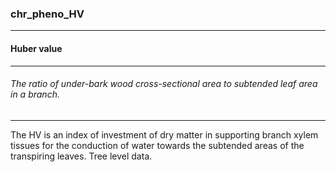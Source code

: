 ### chr_pheno_HV



------
#### Huber value



------
###### The ratio of under-bark wood cross-sectional area to subtended leaf area in a branch.



------
The HV is an index of investment of dry matter in supporting branch xylem tissues for the conduction of water towards the subtended areas of the transpiring leaves. Tree level data.